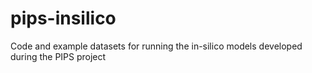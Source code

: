# pips-insilico
Code and example datasets for running the in-silico models developed during the PIPS project
